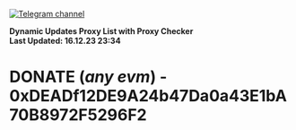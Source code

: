 [![Telegram channel](https://img.shields.io/endpoint?url=https://runkit.io/damiankrawczyk/telegram-badge/branches/master?url=https://t.me/n4z4v0d)](https://t.me/n4z4v0d) 

**Dynamic Updates Proxy List with Proxy Checker**  
**Last Updated: 16.12.23 23:34**

# DONATE (_any evm_) - 0xDEADf12DE9A24b47Da0a43E1bA70B8972F5296F2
